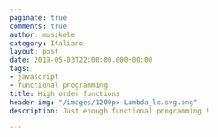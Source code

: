 ```yaml
---
paginate: true
comments: true
author: musikele
category: Italiano
layout: post
date: 2019-05-03T22:00:00.000+00:00
tags:
- javascript
- functional programming
title: High order functions
header-img: "/images/1200px-Lambda_lc.svg.png"
description: Just enough functional programming !

---
```

